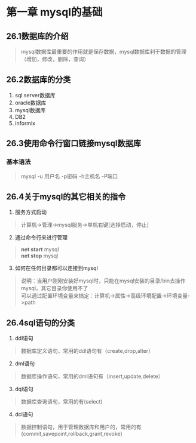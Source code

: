 # 第一章 mysql的基础
## 26.1数据库的介绍
> mysql数据库最重要的作用就是保存数据，mysql数据库利于数据的管理（增加，修改，删除，查询）
## 26.2数据库的分类
1. sql server数据库
2. oracle数据库
3. mysql数据库
4. DB2
5. informix
## 26.3使用命令行窗口链接mysql数据库
### 基本语法
> mysql -u 用户名 -p密码 -h主机名 -P端口
## 26.4关于mysql的其它相关的指令
1. 服务方式启动
> 计算机->管理->mysql服务->单机右键[选择启动，停止]
2. 通过命令行来进行管理
> <b>net start</b> mysql<br>
> <b>net stop</b> mysql
3. 如何在任何目录都可以连接到mysql
> 说明：当用户刚刚安装好mysql时，只能在mysql安装的目录/bin去操作mysql，其它目录你使用不了<br>
> 可以通过配置环境变量来搞定：计算机->属性->高级环境配置->环境变量->path
## 26.4sql语句的分类
1. ddl语句
> 数据库定义语句，常用的ddl语句有（create,drop,alter）
2. dml语句
> 数据库操作语句，常用的dml语句有（insert,update,delete）
3. dql语句
> 数据库查询语句，常用的有(select)
4. dcl语句
> 数据控制语句，用于管理数据库和用户的，常用的有(commit,savepoint,rollback,grant,revoke)
